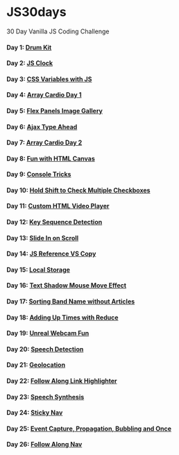 # JS30days
30 Day Vanilla JS Coding Challenge

#### Day 1: [Drum Kit](https://eremor.github.io/JS30days/DrumKit/)
#### Day 2: [JS Clock](https://eremor.github.io/JS30days/JSClock/)
#### Day 3: [CSS Variables with JS](https://eremor.github.io/JS30days/CSSVariables/)
#### Day 4: [Array Cardio Day 1](https://eremor.github.io/JS30days/Cardio/)
#### Day 5: [Flex Panels Image Gallery](https://eremor.github.io/JS30days/FlexGallery/)
#### Day 6: [Ajax Type Ahead](https://eremor.github.io/JS30days/TypeAhead/)
#### Day 7: [Array Cardio Day 2](https://eremor.github.io/JS30days/CardioDay2/)
#### Day 8: [Fun with HTML Canvas](https://eremor.github.io/JS30days/Canvas/)
#### Day 9: [Console Tricks](https://eremor.github.io/JS30days/DevTool/)
#### Day 10: [Hold Shift to Check Multiple Checkboxes](https://eremor.github.io/JS30days/MultipleCheckboxes/)
#### Day 11: [Custom HTML Video Player](https://eremor.github.io/JS30days/VideoPlayer/)
#### Day 12: [Key Sequence Detection](https://eremor.github.io/JS30days/KeySequenceDetection/)
#### Day 13: [Slide In on Scroll](https://eremor.github.io/JS30days/SlideScroll/)
#### Day 14: [JS Reference VS Copy](https://eremor.github.io/JS30days/ReferencesVSCopying/)
#### Day 15: [Local Storage](https://eremor.github.io/JS30days/LocalStorage/)
#### Day 16: [Text Shadow Mouse Move Effect](https://eremor.github.io/JS30days/MouseMoveShadow/)
#### Day 17: [Sorting Band Name without Articles](https://eremor.github.io/JS30days/SortWithoutArticles/)
#### Day 18: [Adding Up Times with Reduce](https://eremor.github.io/JS30days/AddingUpTimes/)
#### Day 19: [Unreal Webcam Fun](https://eremor.github.io/JS30days/WebcamFun/)
#### Day 20: [Speech Detection](https://eremor.github.io/JS30days/SpeechDetection/)
#### Day 21: [Geolocation](https://eremor.github.io/JS30days/Geolocation/)
#### Day 22: [Follow Along Link Highlighter](https://eremor.github.io/JS30days/FollowAlongLinkHighlighter/)
#### Day 23: [Speech Synthesis](https://eremor.github.io/JS30days/SpeechSynthesis/)
#### Day 24: [Sticky Nav](https://eremor.github.io/JS30days/StickyNav/)
#### Day 25: [Event Capture, Propagation, Bubbling and Once](https://eremor.github.io/JS30days/UnderstandingJSCapture/)
#### Day 26: [Follow Along Nav](https://eremor.github.io/JS30days/FollowAlongNav/)